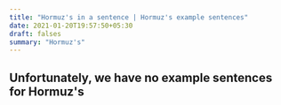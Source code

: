 ```yaml
---
title: "Hormuz's in a sentence | Hormuz's example sentences"
date: 2021-01-20T19:57:50+05:30
draft: falses
summary: "Hormuz's"
---
```

## Unfortunately, we have no example sentences for Hormuz's                 
